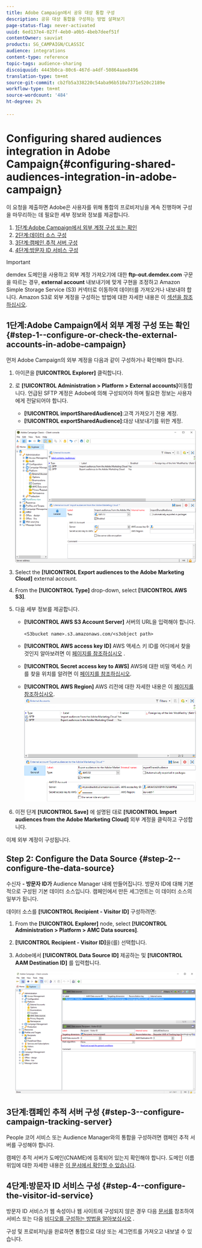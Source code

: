 ```yaml
---
title: Adobe Campaign에서 공유 대상 통합 구성
description: 공유 대상 통합을 구성하는 방법 살펴보기
page-status-flag: never-activated
uuid: 6ed137e4-027f-4eb0-a0b5-4beb7deef51f
contentOwner: sauviat
products: SG_CAMPAIGN/CLASSIC
audience: integrations
content-type: reference
topic-tags: audience-sharing
discoiquuid: 4443b0ca-80c6-467d-a4df-50864aae8496
translation-type: tm+mt
source-git-commit: cb2fb5a338220c54aba96b510a7371e520c2189e
workflow-type: tm+mt
source-wordcount: '484'
ht-degree: 2%

---
```



# Configuring shared audiences integration in Adobe Campaign{#configuring-shared-audiences-integration-in-adobe-campaign}

이 요청을 제출하면 Adobe은 사용자를 위해 통합의 프로비저닝을 계속 진행하며 구성을 마무리하는 데 필요한 세부 정보와 정보를 제공합니다.

1. [1단계:Adobe Campaign에서 외부 계정 구성 또는 확인](#step-1--configure-or-check-the-external-accounts-in-adobe-campaign)
1. [2단계:데이터 소스 구성](#step-2--configure-the-data-source)
1. [3단계:캠페인 추적 서버 구성](#step-3--configure-campaign-tracking-server)
1. [4단계:방문자 ID 서비스 구성](#step-4--configure-the-visitor-id-service)

>[!IMPORTANT]
>
>demdex 도메인을 사용하고 외부 계정 가져오기에 대한 **ftp-out.demdex.com** 구문을 따르는 경우, **external account** 내보내기에 맞게 구현을 조정하고 Amazon Simple Storage Service (S3) 커넥터로 이동하여 데이터를 가져오거나 내보내야 합니다. Amazon S3로 외부 계정을 구성하는 방법에 대한 자세한 내용은 이 [섹션을 참조하십시오](../../integrations/using/configuring-shared-audiences-integration-in-adobe-campaign.md#step-1--configure-or-check-the-external-accounts-in-adobe-campaign).

## 1단계:Adobe Campaign에서 외부 계정 구성 또는 확인 {#step-1--configure-or-check-the-external-accounts-in-adobe-campaign}

먼저 Adobe Campaign의 외부 계정을 다음과 같이 구성하거나 확인해야 합니다.

1. 아이콘을 **[!UICONTROL Explorer]** 클릭합니다.
1. 로 **[!UICONTROL Administration > Platform > External accounts]**&#x200B;이동합니다. 언급된 SFTP 계정은 Adobe에 의해 구성되어야 하며 필요한 정보는 사용자에게 전달되어야 합니다.

   * **[!UICONTROL importSharedAudience]**:고객 가져오기 전용 계정.
   * **[!UICONTROL exportSharedAudience]**:대상 내보내기를 위한 계정.

   ![](assets/aam_config_1.png)

1. Select the **[!UICONTROL Export audiences to the Adobe Marketing Cloud]** external account.

1. From the **[!UICONTROL Type]** drop-down, select **[!UICONTROL AWS S3]**.

1. 다음 세부 정보를 제공합니다.

   * **[!UICONTROL AWS S3 Account Server]**
서버의 URL을 입력해야 합니다.

      ```
      <S3bucket name>.s3.amazonaws.com/<s3object path>
      ```

   * **[!UICONTROL AWS access key ID]**
AWS 액세스 키 ID를 어디에서 찾을 것인지 알아보려면 이 [페이지를 참조하십시오](https://docs.aws.amazon.com/general/latest/gr/aws-sec-cred-types.html#access-keys-and-secret-access-keys) .

   * **[!UICONTROL Secret access key to AWS]**
AWS에 대한 비밀 액세스 키를 찾을 위치를 알려면 이 [페이지를 참조하십시오](https://aws.amazon.com/fr/blogs/security/wheres-my-secret-access-key/).

   * **[!UICONTROL AWS Region]**
AWS 리전에 대한 자세한 내용은 이 [페이지를 참조하십시오](https://aws.amazon.com/about-aws/global-infrastructure/regions_az/).
   ![](assets/aam_config_2.png)

1. 이전 단계 **[!UICONTROL Save]** 에 설명된 대로 **[!UICONTROL Import audiences from the Adobe Marketing Cloud]** 외부 계정을 클릭하고 구성합니다.

이제 외부 계정이 구성됩니다.

## Step 2: Configure the Data Source {#step-2--configure-the-data-source}

수신자 **- 방문자 ID가** Audience Manager 내에 만들어집니다. 방문자 ID에 대해 기본적으로 구성된 기본 데이터 소스입니다. 캠페인에서 만든 세그먼트는 이 데이터 소스의 일부가 됩니다.

데이터 소스를 **[!UICONTROL Recipient - Visitor ID]** 구성하려면:

1. From the **[!UICONTROL Explorer]** node, select **[!UICONTROL Administration > Platform > AMC Data sources]**.
1. **[!UICONTROL Recipient - Visitor ID]**&#x200B;을(를) 선택합니다.
1. Adobe에서 **[!UICONTROL Data Source ID]** 제공하는 및 **[!UICONTROL AAM Destination ID]** 를 입력합니다.

   ![](assets/aam_config_3.png)

## 3단계:캠페인 추적 서버 구성 {#step-3--configure-campaign-tracking-server}

People 코어 서비스 또는 Audience Manager와의 통합을 구성하려면 캠페인 추적 서버를 구성해야 합니다.

캠페인 추적 서버가 도메인(CNAME)에 등록되어 있는지 확인해야 합니다. 도메인 이름 위임에 대한 자세한 내용은 [이 문서에서 확인할 수 있습니다](https://helpx.adobe.com/kr/campaign/kb/domain-name-delegation.html).

## 4단계:방문자 ID 서비스 구성 {#step-4--configure-the-visitor-id-service}

방문자 ID 서비스가 웹 속성이나 웹 사이트에 구성되지 않은 경우 다음 [문서를](https://docs.adobe.com/content/help/en/id-service/using/implementation/setup-aam-analytics.html) 참조하여 서비스 또는 다음 [비디오를 구성하는 방법을 알아보십시오](https://helpx.adobe.com/marketing-cloud/how-to/email-marketing.html#step-two) .

구성 및 프로비저닝을 완료하면 통합으로 대상 또는 세그먼트를 가져오고 내보낼 수 있습니다.
